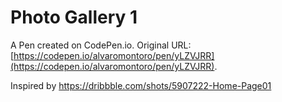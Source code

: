 # Photo Gallery 1

A Pen created on CodePen.io. Original URL: [https://codepen.io/alvaromontoro/pen/yLZVJRR](https://codepen.io/alvaromontoro/pen/yLZVJRR).

Inspired by https://dribbble.com/shots/5907222-Home-Page01